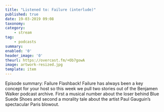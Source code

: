```yaml
---
title: "Listened to: Failure (interlude)"
published: true
date: 19-03-2019 09:08
taxonomy:
category:
	- stream
tag:
	- podcasts
summary:
enabled: '0'
header_image: '0'
theurl: https://overcast.fm/+Ob7gowA
image: artwork-resized.jpg
template: item
---
```

 
Episode summary: Failure Flashback! Failure has always been a key concept for your host so this week we pull two stories out of the Benjamen Walker podcast archive. First a musical number about the loser behind Blue Suede Shoes and second a morality tale about the artist Paul Gauguin’s spectacular Paris blowout.
